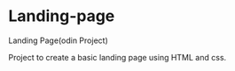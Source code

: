 # Landing-page
Landing Page(odin Project)

Project to create a basic landing page using HTML and css.
